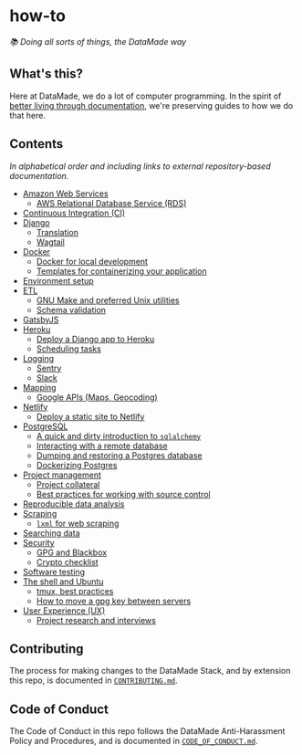# how-to

_📚 Doing all sorts of things, the DataMade way_

## What's this?

Here at DataMade, we do a lot of computer programming. In the spirit of [better living through documentation](https://datamade.us/blog/better-living-through-documentation), we're preserving guides to how we do that here.

## Contents

_In alphabetical order and including links to external repository-based documentation._

- [Amazon Web Services](aws/)
    - [AWS Relational Database Service (RDS)](aws/rds.md)
- [Continuous Integration (CI)](ci/)
- [Django](django/)
    - [Translation](django/translation.md)
    - [Wagtail](django/wagtail/)
- [Docker](docker/)
    - [Docker for local development](docker/local-development.md)
    - [Templates for containerizing your application](docker/templates/)
- [Environment setup](environment-setup.md)
- [ETL](etl/)
    - [GNU Make and preferred Unix utilities](https://github.com/datamade/data-making-guidelines)
    - [Schema validation](etl/schema-validation.md)
- [GatsbyJS](gatsby/)
- [Heroku](/heroku/)
    - [Deploy a Django app to Heroku](/heroku/deploy-a-django-app.md)
    - [Scheduling tasks](/heroku/scheduling-tasks.md)
- [Logging](logging/)
    - [Sentry](logging/sentry.md)
    - [Slack](logging/slack.md)
- [Mapping](mapping/)
    - [Google APIs (Maps, Geocoding)](mapping/google-apis.md)
- [Netlify](netlify/)
    - [Deploy a static site to Netlify](netlify/README.md#deploy-a-static-site-to-netlify)
- [PostgreSQL](postgres/)
    - [A quick and dirty introduction to `sqlalchemy`](postgres/quick-n-dirty-sqlalchemy.md)
    - [Interacting with a remote database](postgres/Interacting-with-a-remote-database.md)
    - [Dumping and restoring a Postgres database](postgres/Dump-and-restore-Postgres.md)
    - [Dockerizing Postgres](postgres/Dockerizing-Postgres.md)
- [Project management](project-management/)
    - [Project collateral](project-management/project-collateral.md)
    - [Best practices for working with source control](./source-control.md)
- [Reproducible data analysis](https://github.com/datamade/data-analysis-guidelines)
- [Scraping](scraping/)
    - [`lxml` for web scraping](scraping/lxml-for-web-scraping.md)
- [Searching data](search/)
- [Security](security/)
    - [GPG and Blackbox](security/gpg/blackbox.md)
    - [Crypto checklist](https://bit.ly/cryptochecklist)
- [Software testing](https://github.com/datamade/testing-guidelines)
- [The shell and Ubuntu](shell/)
    - [tmux, best practices](shell/tmux-best-practices.md)
    - [How to move a gpg key between servers](shell/moving-keys-between-servers.md)
- [User Experience (UX)](ux/)
    - [Project research and interviews](ux/project-research-and-interviews.md)

## Contributing

The process for making changes to the DataMade Stack, and by extension this repo, is documented in [`CONTRIBUTING.md`](./CONTRIBUTING.md).

## Code of Conduct

The Code of Conduct in this repo follows the DataMade Anti-Harassment Policy and Procedures, and is documented in [`CODE_OF_CONDUCT.md`](./CODE_OF_CONDUCT.md).
